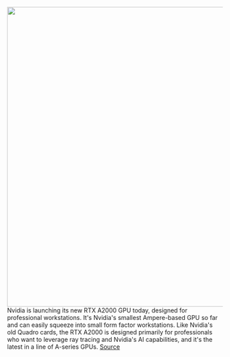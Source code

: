 <img src='https://cdn.vox-cdn.com/thumbor/YUZ1d-Rl5V_60PH6nSvpdQQJvXc=/0x0:3472x1953/1200x800/filters:focal(1459x700:2013x1254)/cdn.vox-cdn.com/uploads/chorus_image/image/69704780/NVIDIA_RTX_A2000_5.0.png' width='700px' /><br/>
Nvidia is launching its new RTX A2000 GPU today, designed for professional workstations. It's Nvidia's smallest Ampere-based GPU so far and can easily squeeze into small form factor workstations. Like Nvidia's old Quadro cards, the RTX A2000 is designed primarily for professionals who want to leverage ray tracing and Nvidia's AI capabilities, and it's the latest in a line of A-series GPUs.
<a href='https://www.theverge.com/2021/8/10/22618030/nvidia-rtx-a2000-gpu-workstation-specs-features-price'> Source <a/>